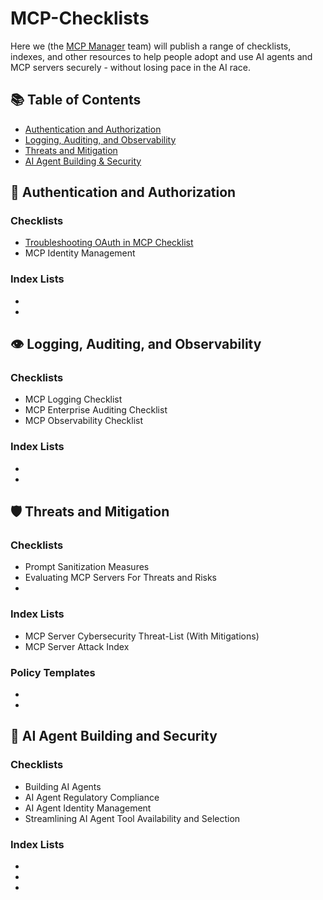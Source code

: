 # MCP-Checklists

Here we (the [MCP Manager](https://mcpmanager.ai) team) will publish a range of checklists, indexes, and other resources to help people adopt and use AI agents and MCP servers securely - without losing pace in the AI race.

## 📚 Table of Contents

- [Authentication and Authorization](#-authentication-and-authorization)
- [Logging, Auditing, and Observability](#logging,-auditing-and-observability)
- [Threats and Mitigation](#%EF%B8%8F-threats-and-mitigation)  
- [AI Agent Building & Security](#-ai-agent-building-and-security)

## 🔐 Authentication and Authorization 

### Checklists

- [Troubleshooting OAuth in MCP Checklist](https://github.com/MCP-Manager/MCP-Checklists/blob/main/OAuth-Troubleshooting.md)
- MCP Identity Management

### Index Lists

-
-

## 👁️ Logging, Auditing, and Observability

### Checklists

- MCP Logging Checklist
- MCP Enterprise Auditing Checklist
- MCP Observability Checklist

### Index Lists
-
-

## 🛡️ Threats and Mitigation

### Checklists

- Prompt Sanitization Measures
- Evaluating MCP Servers For Threats and Risks
- 

### Index Lists

- MCP Server Cybersecurity Threat-List (With Mitigations)
- MCP Server Attack Index

### Policy Templates

-
-


## 🤖 AI Agent Building and Security

### Checklists

- Building AI Agents
- AI Agent Regulatory Compliance
- AI Agent Identity Management
- Streamlining AI Agent Tool Availability and Selection

### Index Lists

-
-
-
